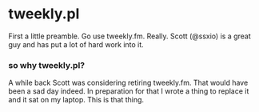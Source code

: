 # tweekly.pl

First a little preamble.  Go use tweekly.fm.  Really.  Scott (@ssxio) is a great guy and has put a lot of hard work into it.

### so why tweekly.pl?

A while back Scott was considering retiring tweekly.fm.  That would have been a sad day indeed.  In preparation for that I wrote a thing to replace it and it sat on my laptop.  This is that thing.
